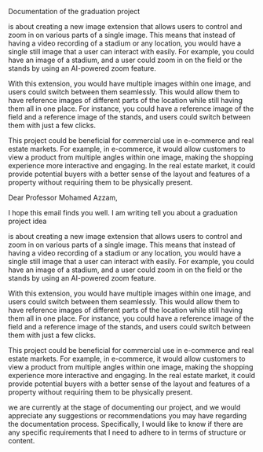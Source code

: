 Documentation of the graduation project

is about creating a new image extension that allows users to control and zoom in on various parts of a single image. This means that instead of having a video recording of a stadium or any location, you would have a single still image that a user can interact with easily. For example, you could have an image of a stadium, and a user could zoom in on the field or the stands by using an AI-powered zoom feature.

With this extension, you would have multiple images within one image, and users could switch between them seamlessly. This would allow them to have reference images of different parts of the location while still having them all in one place. For instance, you could have a reference image of the field and a reference image of the stands, and users could switch between them with just a few clicks.

This project could be beneficial for commercial use in e-commerce and real estate markets. For example, in e-commerce, it would allow customers to view a product from multiple angles within one image, making the shopping experience more interactive and engaging. In the real estate market, it could provide potential buyers with a better sense of the layout and features of a property without requiring them to be physically present.

Dear Professor Mohamed Azzam,

I hope this email finds you well. I am writing tell you about a graduation project idea

is about creating a new image extension that allows users to control and zoom in on various parts of a single image. This means that instead of having a video recording of a stadium or any location, you would have a single still image that a user can interact with easily. For example, you could have an image of a stadium, and a user could zoom in on the field or the stands by using an AI-powered zoom feature.

With this extension, you would have multiple images within one image, and users could switch between them seamlessly. This would allow them to have reference images of different parts of the location while still having them all in one place. For instance, you could have a reference image of the field and a reference image of the stands, and users could switch between them with just a few clicks.

This project could be beneficial for commercial use in e-commerce and real estate markets. For example, in e-commerce, it would allow customers to view a product from multiple angles within one image, making the shopping experience more interactive and engaging. In the real estate market, it could provide potential buyers with a better sense of the layout and features of a property without requiring them to be physically present.

we are currently at the stage of documenting our project, and we would appreciate any suggestions or recommendations you may have regarding the documentation process. Specifically, I would like to know if there are any specific requirements that I need to adhere to in terms of structure or content.
